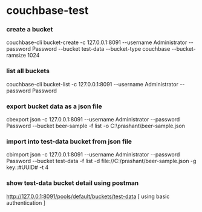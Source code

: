 # couchbase-test

### create a bucket
couchbase-cli bucket-create -c 127.0.0.1:8091 --username Administrator --password Password --bucket test-data --bucket-type couchbase --bucket-ramsize 1024

### list all buckets
couchbase-cli bucket-list -c 127.0.0.1:8091 --username Administrator --password Password

### export bucket data as a json file
cbexport json -c 127.0.0.1:8091 --username Administrator --password Password --bucket beer-sample -f list -o C:\prashant\beer-sample.json

### import into test-data bucket from json file
cbimport json -c 127.0.0.1:8091 --username Administrator --password Password --bucket test-data -f list -d file://C:/prashant/beer-sample.json -g key::#UUID# -t 4

### show test-data bucket detail using postman
http://127.0.0.1:8091/pools/default/buckets/test-data	[ using basic authentication ]

